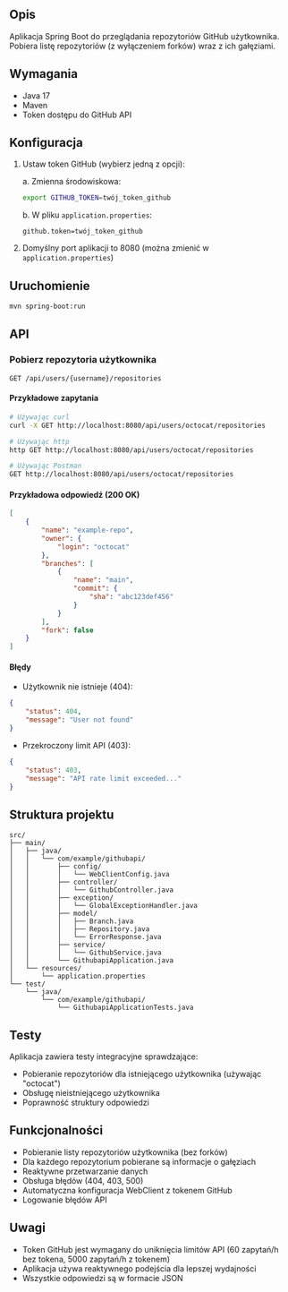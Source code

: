 ## Opis
Aplikacja Spring Boot do przeglądania repozytoriów GitHub użytkownika. Pobiera listę repozytoriów (z wyłączeniem forków) wraz z ich gałęziami.

## Wymagania

- Java 17
- Maven
- Token dostępu do GitHub API

## Konfiguracja

1. Ustaw token GitHub (wybierz jedną z opcji):

   a. Zmienna środowiskowa:
   ```bash
   export GITHUB_TOKEN=twój_token_github
   ```

   b. W pliku `application.properties`:
   ```properties
   github.token=twój_token_github
   ```

2. Domyślny port aplikacji to 8080 (można zmienić w `application.properties`)

## Uruchomienie
```bash
mvn spring-boot:run
```

## API

### Pobierz repozytoria użytkownika

```
GET /api/users/{username}/repositories
```

#### Przykładowe zapytania

```bash
# Używając curl
curl -X GET http://localhost:8080/api/users/octocat/repositories

# Używając http
http GET http://localhost:8080/api/users/octocat/repositories

# Używając Postman
GET http://localhost:8080/api/users/octocat/repositories
```

#### Przykładowa odpowiedź (200 OK)

```json
[
    {
        "name": "example-repo",
        "owner": {
            "login": "octocat"
        },
        "branches": [
            {
                "name": "main",
                "commit": {
                    "sha": "abc123def456"
                }
            }
        ],
        "fork": false
    }
]
```

#### Błędy

- Użytkownik nie istnieje (404):
```json
{
    "status": 404,
    "message": "User not found"
}
```

- Przekroczony limit API (403):
```json
{
    "status": 403,
    "message": "API rate limit exceeded..."
}
```


## Struktura projektu

```
src/
├── main/
│   ├── java/
│   │   └── com/example/githubapi/
│   │       ├── config/
│   │       │   └── WebClientConfig.java
│   │       ├── controller/
│   │       │   └── GithubController.java
│   │       ├── exception/
│   │       │   └── GlobalExceptionHandler.java
│   │       ├── model/
│   │       │   ├── Branch.java
│   │       │   ├── Repository.java
│   │       │   └── ErrorResponse.java
│   │       ├── service/
│   │       │   └── GithubService.java
│   │       └── GithubapiApplication.java
│   └── resources/
│       └── application.properties
└── test/
    └── java/
        └── com/example/githubapi/
            └── GithubapiApplicationTests.java
```

## Testy

Aplikacja zawiera testy integracyjne sprawdzające:
- Pobieranie repozytoriów dla istniejącego użytkownika (używając "octocat")
- Obsługę nieistniejącego użytkownika
- Poprawność struktury odpowiedzi


## Funkcjonalności

- Pobieranie listy repozytoriów użytkownika (bez forków)
- Dla każdego repozytorium pobierane są informacje o gałęziach
- Reaktywne przetwarzanie danych
- Obsługa błędów (404, 403, 500)
- Automatyczna konfiguracja WebClient z tokenem GitHub
- Logowanie błędów API

## Uwagi

- Token GitHub jest wymagany do uniknięcia limitów API (60 zapytań/h bez tokena, 5000 zapytań/h z tokenem)
- Aplikacja używa reaktywnego podejścia dla lepszej wydajności
- Wszystkie odpowiedzi są w formacie JSON
